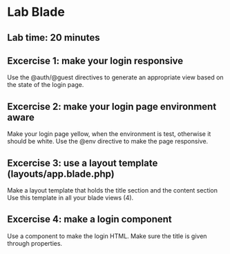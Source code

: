 # Lab Blade
## Lab time: 20 minutes

## Excercise 1: make your login responsive
Use the @auth/@guest directives to generate an appropriate view based on the state of the login page.

## Excercise 2: make your login page environment aware
Make your login page yellow, when the environment is test, otherwise it should be white. 
Use the @env directive to make the page responsive.

## Excercise 3: use a layout template (layouts/app.blade.php) 
Make a layout template that holds the title section and the content section
Use this template in all your blade views (4).

## Excercise 4: make a login component
Use a component to make the login HTML. Make sure the title is given through properties. 
